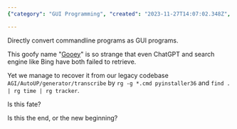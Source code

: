 ```yaml
---
{"category": "GUI Programming", "created": "2023-11-27T14:07:02.348Z", "date": "2023-11-27 14:07:02", "description": "Gooey is a powerful tool that enables users to transform command-line programs into user-friendly GUI applications. By providing an intuitive graphical interface, Gooey simplifies the interaction with these programs and makes them more accessible for non-technical users.", "modified": "2023-11-27T14:14:21.333Z", "tags": ["GUI", "command-line", "tool", "conversion", "program", "interaction", "interface"], "title": "Gooey: Argparse As Gui"}

---
```


Directly convert commandline programs as GUI programs.

This goofy name "[Gooey](https://github.com/chriskiehl/Gooey)" is so strange that even ChatGPT and search engine like Bing have both failed to retrieve.

Yet we manage to recover it from our legacy codebase `AGI/AutoUP/generator/transcribe` by  `rg -g *.cmd pyinstaller36` and `find . | rg time | rg tracker`.

Is this fate?

Is this the end, or the new beginning?
